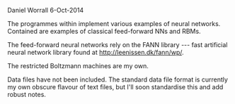 Daniel Worrall 6-Oct-2014

The programmes within implement various examples of neural networks. Contained are examples of classical feed-forward NNs and RBMs.

The feed-forward neural networks rely on the FANN library --- fast artificial neural network library found at http://leenissen.dk/fann/wp/.

The restricted Boltzmann machines are my own.

Data files have not been included. The standard data file format is currently my own obscure flavour of text files, but I'll soon standardise this and add robust notes.

